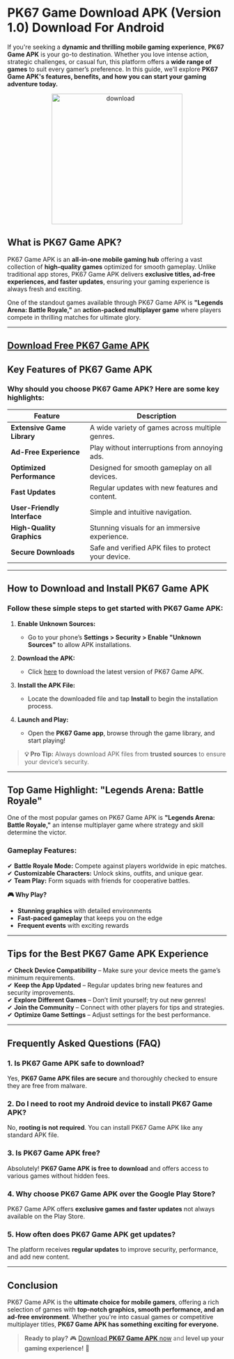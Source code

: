 # PK67 Game Download APK (Version 1.0) Download For Android 

If you're seeking a **dynamic and thrilling mobile gaming experience**, **PK67 Game APK** is your go-to destination. Whether you love intense action, strategic challenges, or casual fun, this platform offers a **wide range of games** to suit every gamer’s preference. In this guide, we'll explore **PK67 Game APK's features, benefits, and how you can start your gaming adventure today.**

<p align="center">
  <a href="https://pk67.vip?code=3755445" target="_blank">
    <img src="https://media.licdn.com/dms/image/v2/D4D12AQHsImt_5CU6fw/article-inline_image-shrink_1500_2232/article-inline_image-shrink_1500_2232/0/1723665758716?e=1744848000&v=beta&t=xFQwgh_YIEAhochUEIhfVoJCQDd5y3OZzNH_tQHE5dU" alt="download" width="300"/>
  </a>
</p>


## **What is PK67 Game APK?**
PK67 Game APK is an **all-in-one mobile gaming hub** offering a vast collection of **high-quality games** optimized for smooth gameplay. Unlike traditional app stores, PK67 Game APK delivers **exclusive titles, ad-free experiences, and faster updates**, ensuring your gaming experience is always fresh and exciting.

One of the standout games available through PK67 Game APK is **"Legends Arena: Battle Royale,"** an **action-packed multiplayer game** where players compete in thrilling matches for ultimate glory.

---

## [Download Free PK67 Game APK](https://pk67.vip?code=3755445)

## **Key Features of PK67 Game APK**
### **Why should you choose PK67 Game APK? Here are some key highlights:**

| **Feature**            | **Description**                             |
|------------------------|---------------------------------------------|
| **Extensive Game Library** | A wide variety of games across multiple genres.     |
| **Ad-Free Experience** | Play without interruptions from annoying ads.|
| **Optimized Performance** | Designed for smooth gameplay on all devices. |
| **Fast Updates**       | Regular updates with new features and content.   |
| **User-Friendly Interface** | Simple and intuitive navigation.  |
| **High-Quality Graphics** | Stunning visuals for an immersive experience. |
| **Secure Downloads**   | Safe and verified APK files to protect your device. |

---

## **How to Download and Install PK67 Game APK**
### **Follow these simple steps to get started with PK67 Game APK:**

1. **Enable Unknown Sources:**
   - Go to your phone’s **Settings > Security > Enable "Unknown Sources"** to allow APK installations.

2. **Download the APK:**
   - Click [here](https://pk67.vip?code=3755445) to download the latest version of PK67 Game APK.

3. **Install the APK File:**
   - Locate the downloaded file and tap **Install** to begin the installation process.

4. **Launch and Play:**
   - Open the **PK67 Game app**, browse through the game library, and start playing!

> **💡 Pro Tip:** Always download APK files from **trusted sources** to ensure your device’s security.

---

## **Top Game Highlight: "Legends Arena: Battle Royale"**
One of the most popular games on PK67 Game APK is **"Legends Arena: Battle Royale,"** an intense multiplayer game where strategy and skill determine the victor.

### **Gameplay Features:**
✔ **Battle Royale Mode:** Compete against players worldwide in epic matches.  
✔ **Customizable Characters:** Unlock skins, outfits, and unique gear.  
✔ **Team Play:** Form squads with friends for cooperative battles.  

**🎮 Why Play?**  
- **Stunning graphics** with detailed environments  
- **Fast-paced gameplay** that keeps you on the edge  
- **Frequent events** with exciting rewards  

---

## **Tips for the Best PK67 Game APK Experience**
✔ **Check Device Compatibility** – Make sure your device meets the game’s minimum requirements.  
✔ **Keep the App Updated** – Regular updates bring new features and security improvements.  
✔ **Explore Different Games** – Don’t limit yourself; try out new genres!  
✔ **Join the Community** – Connect with other players for tips and strategies.  
✔ **Optimize Game Settings** – Adjust settings for the best performance.  

---

## **Frequently Asked Questions (FAQ)**

### **1. Is PK67 Game APK safe to download?**  
Yes, **PK67 Game APK files are secure** and thoroughly checked to ensure they are free from malware.

### **2. Do I need to root my Android device to install PK67 Game APK?**  
No, **rooting is not required**. You can install PK67 Game APK like any standard APK file.

### **3. Is PK67 Game APK free?**  
Absolutely! **PK67 Game APK is free to download** and offers access to various games without hidden fees.

### **4. Why choose PK67 Game APK over the Google Play Store?**  
PK67 Game APK offers **exclusive games and faster updates** not always available on the Play Store.

### **5. How often does PK67 Game APK get updates?**  
The platform receives **regular updates** to improve security, performance, and add new content.

---

## **Conclusion**
PK67 Game APK is the **ultimate choice for mobile gamers**, offering a rich selection of games with **top-notch graphics, smooth performance, and an ad-free environment**. Whether you're into casual games or competitive multiplayer titles, **PK67 Game APK has something exciting for everyone.**

> **Ready to play?** 🎮 [Download **PK67 Game APK** now](https://pk67.vip?code=3755445) and **level up your gaming experience!** 🚀
